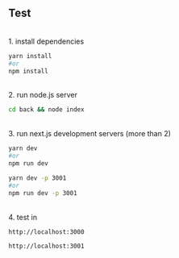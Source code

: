 ## Test

<br>
1. install dependencies

```bash
yarn install
#or
npm install
```

<br>
2. run node.js server

```bash
cd back && node index
```

<br>
3. run next.js development servers (more than 2)

```bash
yarn dev
#or
npm run dev
```

```bash
yarn dev -p 3001
#or
npm run dev -p 3001
```

<br>
4. test in

```
http://localhost:3000
```

```
http://localhost:3001
```
